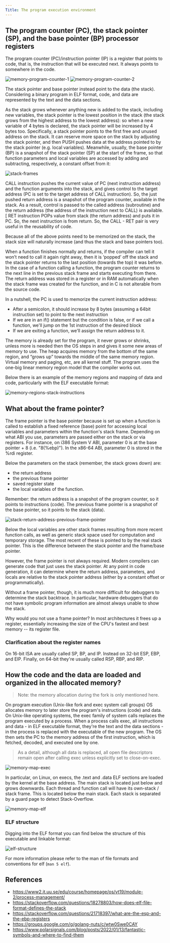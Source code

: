 ```yaml
---
Title: The program execution environment
---
```


## The program counter (PC), the stack pointer (SP), and the base pointer (BP) processor registers

The program counter (PC)/instruction pointer (IP) is a register that points to code, that is, the instruction that will be executed next.
It always points to somewhere in the code.

![memory-program-counter-1](https://raw.githubusercontent.com/maxgio92/notes/14bdde325f646b53ee0b6501f0ba9d3ecbaded4f/content/notes/memory-cpu-program-counter.gif)
![memory-program-counter-2](https://raw.githubusercontent.com/maxgio92/notes/14bdde325f646b53ee0b6501f0ba9d3ecbaded4f/content/notes/memory-cpu-program-counter-1.gif)

The stack pointer and base pointer instead point to the data (the stack).
Considering a binary program in ELF format, code, and data are represented by the text and the data sections.

As the stack grows whenever anything new is added to the stack, including new variables, the stack pointer is the lowest position in the stack (the stack grows from the highest address to the lowest address): so when a new variable of 4 bytes is declared, the stack pointer will be increased by 4 bytes too.
Specifically, a stack pointer points to the first free and unused address on the stack.
It can reserve more space on the stack by adjusting the stack pointer, and then PUSH pushes data at the address pointed to by the stack pointer (e.g. local variables).
Meanwhile, usually, the base pointer (BP) is a snapshot of the stack pointer (SP) at the start of the frame, so that function parameters and local variables are accessed by adding and subtracting, respectively, a constant offset from it:

![stack-frames](https://raw.githubusercontent.com/maxgio92/notes/14bdde325f646b53ee0b6501f0ba9d3ecbaded4f/content/notes/memory-stack-frames-simple.png)

CALL instruction pushes the current value of PC (next instruction address) and the function arguments into the stack, and gives control to the target address (PC is set to the target address of CALL instruction).
So, the just pushed return address is a snapshot of the program counter, available in the stack.
As a result, control is passed to the called address (subroutine) and the return address (the address of the instruction next to CALL) is available.[
RET instruction POPs value from stack (the return address) and puts it in PC.
So, the next instruction is from return.
So, the CALL - RET pair is very useful in the reusability of code.

Because all of the above points need to be memorized on the stack, the stack size will naturally increase (and thus the stack and base pointers too).

When a function finishes normally and returns, if the compiler can tell it won’t need to call it again right away, then it is ‘popped’ off the stack and the stack pointer returns to the last position (towards the top) it was before. In the case of a function calling a function, the program counter returns to the next line in the previous stack frame and starts executing from there. The return address was stored in a register or in RAM automatically when the stack frame was created for the function, and in C is not alterable from the source code.

In a nutshell, the PC is used to memorize the current instruction address:
- After a semicolon, it should increase by 8 bytes (assuming a 64bit instruction set) to point to the next instruction
- If we are in an if() statement but the condition is false, or if we call a function, we'll jump on the 1st instruction of the desired block
- If we are exiting a function, we'll assign the return address to it.

The memory is already set for the program, it never grows or shrinks, unless more is needed then the OS steps in and gives it some new areas of memory to use.
The heap acquires memory from the bottom of the same region, and “grows up” towards the middle of the same memory region.
Virtual memory and paging, etc, are all kernel stuff. The program uses the one-big linear memory region model that the compiler works out.

Below there is an example of the memory regions and mapping of data and code, particularly with the ELF executable format:

![memory-regions-stack-instructions](https://raw.githubusercontent.com/maxgio92/notes/68c5220995702493845a3d96cc9d6dc7ce61ec8f/content/notes/memory-regions-allocations.jpg)

## What about the frame pointer?

The frame pointer is the base pointer because is set up when a function is called to establish a fixed reference (base) point for accessing local variables and parameters within the function's stack frame. Depending on what ABI you use, parameters are passed either on the stack or via registers. For instance, on i386 System V ABI, parameter 0 is at the base pointer + 8 (i.e. "8(%ebp)"). In the x86-64 ABI, parameter 0 is stored in the %rdi register.

Below the parameters on the stack (remember, the stack grows down) are:
- the return address
- the previous frame pointer
- saved register state
- the local variables of the function.

Remember: the return address is a snapshot of the program counter, so it points to instructions (code).
The previous frame pointer is a snapshot of the base pointer, so it points to the stack (data).

![stack-return-address-previous-frame-pointer](https://raw.githubusercontent.com/maxgio92/notes/5ab379b18942d782ac152cc81ad9029ae15d8dd1/content/notes/memory-stack-ip-bp.png)

Below the local variables are other stack frames resulting from more recent function calls, as well as generic stack space used for computation and temporary storage. The most recent of these is pointed to by the real stack pointer. This is the difference between the stack pointer and the frame/base pointer.

However, the frame pointer is not always required. Modern compilers can generate code that just uses the stack pointer. At any point in code generation, it can determine where the return address, parameters, and locals are relative to the stack pointer address (either by a constant offset or programmatically).

Without a frame pointer, though, it is much more difficult for debuggers to determine the stack backtrace. In particular, hardware debuggers that do not have symbolic program information are almost always unable to show the stack.

Why would you not use a frame pointer? In most architectures it frees up a register, essentially increasing the size of the CPU's fastest and best memory -- its register file.

### Clarification about the register names

On 16-bit ISA are usually called SP, BP, and IP.
Instead on 32-bit ESP, EBP, and EIP.
Finally, on 64-bit they're usually called RSP, RBP, and RIP.

## How the code and the data are loaded and organized in the allocated memory?

> Note: the memory allocation during the fork is only mentioned here.

On program execution (Unix-like fork and exec system call groups) OS allocates memory to later store the program's instructions (code) and data.
On Unix-like operating systems, the exec family of system calls replaces the program executed by a process.
When a process calls exec, all instructions and data - in ELF executable format, they're the text and the data sections - in the process is replaced with the executable of the new program.
The OS then sets the PC to the memory address of the first instruction, which is fetched, decoded, and executed one by one.
> As a detail, although all data is replaced, all open file descriptors remain open after calling exec unless explicitly set to close-on-exec.

![memory-map-exec](https://raw.githubusercontent.com/maxgio92/notes/d3bf6f231c330ba746354cc463469245fc9de7bc/content/notes/memory-map-exec.png)

In particular, on Linux, on execs, the .text and .data ELF sections are loaded by the kernel at the base address.
The main stack is located just below and grows downwards.
Each thread and function call will have its own-stack / stack frame.
This is located below the main stack.
Each stack is separated by a guard page to detect Stack-Overflow.

![memory-map-elf](https://raw.githubusercontent.com/maxgio92/notes/d3bf6f231c330ba746354cc463469245fc9de7bc/content/notes/memory-map-elf.png)

### ELF structure

Digging into the ELF format you can find below the structure of this executable and linkable format:

![elf-structure](https://raw.githubusercontent.com/maxgio92/notes/20f4417f50afb71a79a8712decea1f76ffc16cc9/content/notes/elf-dissection.avif)

For more information please refer to the man of file formats and conventions for elf (`man 5 elf`).

## References

* https://www2.it.uu.se/edu/course/homepage/os/vt19/module-2/process-management/
* https://stackoverflow.com/questions/18278803/how-does-elf-file-format-defines-the-stack
* https://stackoverflow.com/questions/21718397/what-are-the-esp-and-the-ebp-registers
* https://groups.google.com/g/golang-nuts/c/wtw0Swe0CAY
* https://www.polarsignals.com/blog/posts/2022/01/13/fantastic-symbols-and-where-to-find-them
